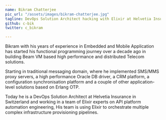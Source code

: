 ```yaml
---
name: Bikram Chatterjee
pic_url: "/assets/images/bikram-chatterjee.jpg"
tagline: DevOps Solution Architect hacking with Elixir at Helvetia Insurance
github: c-bik
twitter: c_bikram

---
```

Bikram with his years of experience in Embedded and Mobile Application has started his functional programming journey over a decade ago in building Beam VM based high performance and distributed Telecom solutions.  
  
Starting in traditional messaging domain, where he implemented SMS/MMS proxy servers, a high performance Oracle DB driver, a CRM platform, a configuration synchronisation platform and a couple of other application-level solutions based on Erlang OTP.  
  
Today he is a DevOps Solution Architect at Helvetia Insurance in Switzerland and working in a team of Elixir experts on API platform automation engineering, His team is using Elixir to orchestrate multiple complex infrastructure provisioning pipelines.